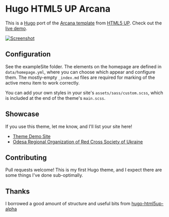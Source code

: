 # Hugo HTML5 UP Arcana

This is a [Hugo](https://gohugo.io/) port of the
[Arcana template](https://html5up.net/arcana) from
[HTML5 UP](https://html5up.net/).
Check out the [live demo](https://sec.gd/hugo/themes/arcana/).

[![Screenshot](https://raw.githubusercontent.com/half-duplex/hugo-arcana/main/images/tn.png)](https://raw.githubusercontent.com/half-duplex/hugo-arcana/main/images/screenshot.png)

## Configuration
See the exampleSite folder. The elements on the homepage are defined in
`data/homepage.yml`, where you can choose which appear and configure them.
The mostly-empty `_index.md` files are required for marking of the active menu
item to work correctly.

You can add your own styles in your site's `assets/sass/custom.scss`, which is
included at the end of the theme's `main.scss`.

## Showcase
If you use this theme, let me know, and I'll list your site here!
- [Theme Demo Site](https://sec.gd/hugo/themes/arcana/)
- [Odesa Regional Organization of Red Cross Society of Ukraine](https://od.redcross.org.ua/)

## Contributing
Pull requests welcome! This is my first Hugo theme, and I expect there are some
things I've done sub-optimally.

## Thanks
I borrowed a good amount of structure and useful bits from
[hugo-html5up-alpha](https://github.com/dewittn/hugo-html5up-alpha)
